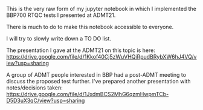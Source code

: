 This is the very raw form of my jupyter notebook in which I implemented the BBP700 RTQC tests I presented at ADMT21.

There is much to do to make this notebook accessible to everyone.

I will try to slowly write down a TO DO list.

The presentation I gave at the ADMT21 on this topic is here: https://drive.google.com/file/d/1Kkof40Cj5zWuVHQiRpudBRybXW6hJ4VQ/view?usp=sharing

A group of ADMT people interested in BBP had a post-ADMT meeting to discuss the proposed test further. I've prepared another presentation with notes/decisions taken: https://drive.google.com/file/d/1JxdmBCS2MhG6qzmHwpmTCb-D5D3uX3qC/view?usp=sharing
